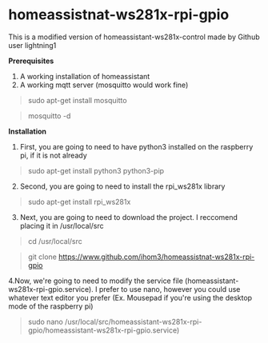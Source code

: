 # homeassistnat-ws281x-rpi-gpio
This is a modified version of homeassistant-ws281x-control made by Github user lightning1 

**Prerequisites**
1. A working installation of homeassistant
2. A working mqtt server (mosquitto would work fine)
  > sudo apt-get install mosquitto
  
  > mosquitto -d
  
**Installation**
1. First, you are going to need to have python3 installed on the raspberry pi, if it is not already
> sudo apt-get install python3 python3-pip
2. Second, you are going to need to install the rpi_ws281x library 
> sudo apt-get install rpi_ws281x
3. Next, you are going to need to download the project. I reccomend placing it in /usr/local/src
> cd /usr/local/src
  
> git clone https://www.github.com/ihom3/homeassistnat-ws281x-rpi-gpio

4.Now, we're going to need to modify the service file (homeassistant-ws281x-rpi-gpio.service). I prefer to use nano, however you could use whatever text editor you prefer (Ex. Mousepad if you're using the desktop mode of the raspberry pi)
>sudo nano /usr/local/src/homeassistant-ws281x-rpi-gpio/homeassistant-ws281x-rpi-gpio.service)
